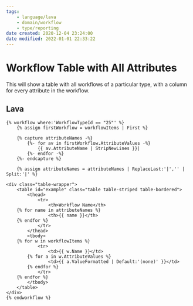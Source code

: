 ```yaml
---
tags:
    - language/lava
    - domain/workflow
    - type/reporting
date created: 2020-12-04 23:24:00
date modified: 2022-01-01 22:33:22
---
```


# Workflow Table with All Attributes

This will show a table with all workflows of a particular type, with a column for every attribute in the workflow.

## Lava

```liquid
{% workflow where:'WorkflowTypeId == "25"' %}
    {% assign firstWorkflow = workflowItems | First %}
    
    {% capture attributeNames -%}
        {%- for av in firstWorkflow.AttributeValues -%}
            {{ av.AttributeName | StripNewLines }}|
        {%- endfor -%}
    {%- endcapture %}
    
    {% assign attributeNames = attributeNames | ReplaceLast:'|','' | Split:'|' %}
    
<div class="table-wrapper">
    <table id="example" class="table table-striped table-bordered">
        <thead>
            <tr>
                <th>Workflow Name</th>
    {% for name in attributeNames %}
                <th>{{ name }}</th>
    {% endfor %}
            </tr>
        </thead>
        <tbody>
    {% for w in workflowItems %}
            <tr>
                <td>{{ w.Name }}</td>
        {% for a in w.AttributeValues %}
                <td>{{ a.ValueFormatted | Default:'(none)' }}</td>
        {% endfor %}
            </tr>
    {% endfor %}
        </tbody>
    </table>
</div>
{% endworkflow %}
```
